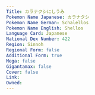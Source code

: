 ```yaml
---
﻿Title: カラナクシにしうみ
Pokemon Name Japanese: カラナクシ
Pokemon Name German: Schalellos
Pokemon Name English: Shellos
Language Card: Japanese
National Dex Number: 422
Region: Sinnoh
Regional Form: false
Additional Form: true
Mega: false
Gigantamax: false
Cover: false
Link: 
Owned: 
---
```

